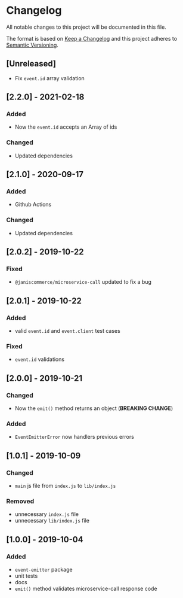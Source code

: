 # Changelog

All notable changes to this project will be documented in this file.

The format is based on [Keep a Changelog](http://keepachangelog.com/en/1.0.0/)
and this project adheres to [Semantic Versioning](http://semver.org/spec/v2.0.0.html).

## [Unreleased]
- Fix `event.id` array validation

## [2.2.0] - 2021-02-18
### Added
- Now the `event.id` accepts an Array of ids

### Changed
- Updated dependencies

## [2.1.0] - 2020-09-17
### Added
- Github Actions

### Changed
- Updated dependencies

## [2.0.2] - 2019-10-22
### Fixed
- `@janiscommerce/microservice-call` updated to fix a bug

## [2.0.1] - 2019-10-22
### Added
- valid `event.id` and `event.client` test cases

### Fixed
- `event.id` validations

## [2.0.0] - 2019-10-21
### Changed
- Now the `emit()` method returns an object (**BREAKING CHANGE**)

### Added
- `EventEmitterError` now handlers previous errors

## [1.0.1] - 2019-10-09
### Changed
- `main` js file from `index.js` to `lib/index.js`

### Removed
- unnecessary `index.js` file
- unnecessary `lib/index.js` file

## [1.0.0] - 2019-10-04
### Added
- `event-emitter` package
- unit tests
- docs
- `emit()` method validates microservice-call response code